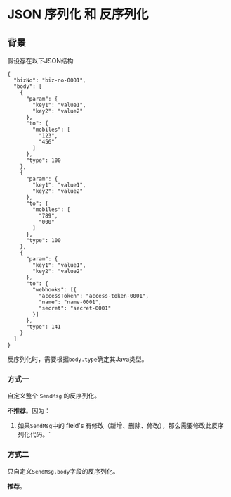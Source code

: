 # JSON 序列化 和 反序列化

## 背景
假设存在以下JSON结构
```json5
{
  "bizNo": "biz-no-0001",
  "body": [
    {
      "param": {
        "key1": "value1",
        "key2": "value2"
      },
      "to": {
        "mobiles": [
          "123",
          "456"
        ]
      },
      "type": 100
    },
    {
      "param": {
        "key1": "value1",
        "key2": "value2"
      },
      "to": {
        "mobiles": [
          "789",
          "000"
        ]
      },
      "type": 100
    },
    {
      "param": {
        "key1": "value1",
        "key2": "value2"
      },
      "to": {
        "webhooks": [{
          "accessToken": "access-token-0001",
          "name": "name-0001",
          "secret": "secret-0001"
        }]
      },
      "type": 141
    }
  ]
}
```

反序列化时，需要根据`body.type`确定其Java类型。

### 方式一
自定义整个 `SendMsg` 的反序列化。

**不推荐**。因为：
1) 如果`SendMsg`中的 field's 有修改（新增、删除、修改），那么需要修改此反序列化代码。`

### 方式二
只自定义`SendMsg.body`字段的反序列化。

**推荐**。
